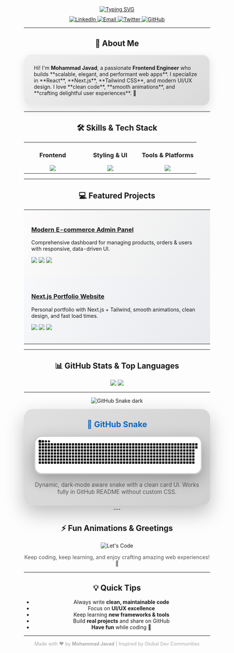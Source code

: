 <div align="center">

<!-- Typing SVG Header with Gradient Animation -->
<a href="https://git.io/typing-svg">
  <img src="https://readme-typing-svg.demolab.com?font=Fira+Code&weight=700&size=42&pause=1000&color=0A66C2&center=true&vCenter=true&width=800&lines=Mohammad+Javad;Frontend+Engineer;Digital+Experience+Architect" alt="Typing SVG" />
</a>

<!-- Social Links -->
<p align="center" style="margin-top:10px;">
  <a href="https://www.linkedin.com/in/YOUR_LINKEDIN_USERNAME/">
    <img src="https://img.shields.io/badge/LinkedIn-0A66C2?style=for-the-badge&logo=linkedin&logoColor=white" alt="LinkedIn">
  </a>
  <a href="mailto:mohammadjavad.m@gmail.com">
    <img src="https://img.shields.io/badge/Email-D14836?style=for-the-badge&logo=gmail&logoColor=white" alt="Email">
  </a>
  <a href="https://twitter.com/YOUR_TWITTER">
    <img src="https://img.shields.io/badge/Twitter-1DA1F2?style=for-the-badge&logo=twitter&logoColor=white" alt="Twitter">
  </a>
  <a href="https://github.com/mohammadjavadqm">
    <img src="https://img.shields.io/badge/GitHub-181717?style=for-the-badge&logo=github&logoColor=white" alt="GitHub">
  </a>
</p>

---

## 👋 About Me
<div style="max-width: 750px; text-align: left; padding: 25px; border-radius: 20px; border: 2px solid #eee; background: linear-gradient(145deg,#f0f0f0,#d9d9d9); box-shadow: 0px 8px 25px rgba(0,0,0,0.1);">
Hi! I'm <b>Mohammad Javad</b>, a passionate <b>Frontend Engineer</b> who builds **scalable, elegant, and performant web apps**.  
I specialize in **React**, **Next.js**, **Tailwind CSS**, and modern UI/UX design.  
I love **clean code**, **smooth animations**, and **crafting delightful user experiences**. 🚀
</div>

---

## 🛠 Skills & Tech Stack
<table align="center" style="margin-top:10px;">
  <tr valign="top">
    <td align="center" width="33%">
      <h3>Frontend</h3>
      <img src="https://skillicons.dev/icons?i=react,nextjs,ts,js,redux,vite&theme=dark&perline=3" />
    </td>
    <td align="center" width="33%">
      <h3>Styling & UI</h3>
      <img src="https://skillicons.dev/icons?i=tailwind,css,html,chakra,figma,emotion&theme=dark&perline=3" />
    </td>
    <td align="center" width="33%">
      <h3>Tools & Platforms</h3>
      <img src="https://skillicons.dev/icons?i=docker,git,github,actions,firebase,vercel&theme=dark&perline=3" />
    </td>
  </tr>
</table>

---

## 💻 Featured Projects
<table align="center" width="100%" style="max-width: 900px; border-spacing: 0 15px;">
  <tr style="background: linear-gradient(120deg,#fdfbfb,#ebedee); border-radius: 15px; transition: transform 0.3s ease, box-shadow 0.3s ease;" onmouseover="this.style.transform='scale(1.03)'; this.style.boxShadow='0px 10px 25px rgba(0,0,0,0.15)'" onmouseout="this.style.transform='scale(1)'; this.style.boxShadow='none'">
    <td style="padding:20px;">
      <h3><a href="https://github.com/mohammadjavadqm/REPO1" target="_blank">Modern E-commerce Admin Panel</a></h3>
      <p>Comprehensive dashboard for managing products, orders & users with responsive, data-driven UI.</p>
      <p>
        <img src="https://img.shields.io/badge/React-61DAFB?style=flat-square&logo=react&logoColor=black">
        <img src="https://img.shields.io/badge/Redux-764ABC?style=flat-square&logo=redux&logoColor=white">
        <img src="https://img.shields.io/badge/Firebase-FFCA28?style=flat-square&logo=firebase&logoColor=black">
      </p>
    </td>
  </tr>
  <tr style="background: linear-gradient(120deg,#f6f8fa,#e8eaed); border-radius: 15px; transition: transform 0.3s ease, box-shadow 0.3s ease;" onmouseover="this.style.transform='scale(1.03)'; this.style.boxShadow='0px 10px 25px rgba(0,0,0,0.15)'" onmouseout="this.style.transform='scale(1)'; this.style.boxShadow='none'">
    <td style="padding:20px;">
      <h3><a href="https://github.com/mohammadjavadqm/REPO2" target="_blank">Next.js Portfolio Website</a></h3>
      <p>Personal portfolio with Next.js + Tailwind, smooth animations, clean design, and fast load times.</p>
      <p>
        <img src="https://img.shields.io/badge/Next.js-000000?style=flat-square&logo=nextdotjs&logoColor=white">
        <img src="https://img.shields.io/badge/TypeScript-3178C6?style=flat-square&logo=typescript&logoColor=white">
        <img src="https://img.shields.io/badge/Tailwind_CSS-06B6D4?style=flat-square&logo=tailwindcss&logoColor=white">
      </p>
    </td>
  </tr>
</table>

---

## 📊 GitHub Stats & Top Languages
<p align="center">
  <img src="https://github-readme-stats.vercel.app/api?username=mohammadjavadqm&show_icons=true&theme=transparent&hide_border=true&rank_icon=github&cache_seconds=1800" width="48%" />
  <img src="https://github-readme-stats.vercel.app/api/top-langs/?username=mohammadjavadqm&layout=compact&theme=transparent&hide_border=true&cache_seconds=1800" width="48%" />
</p>

---

<!-- 🐍 GitHub Snake – README‑safe box (no <style>, no JS) -->
![GitHub Snake dark](https://raw.githubusercontent.com/USERNAME/REPO/output/github-contribution-grid-snake-dark.svg)
<div align="center" style="padding: 28px; border-radius: 24px; max-width: 880px; margin: 0 auto; background: linear-gradient(145deg,#e0e0e0,#cfcfcf); box-shadow: 0 20px 50px rgba(0,0,0,0.25); text-align: center;">
<h2 style="font-size:1.35rem; font-weight:700; color:#0A66C2; margin:0 0 18px;">🐍 GitHub Snake</h2>


<!-- Dark/Light aware image using <picture> (works on GitHub) -->
<picture>
<source media="(prefers-color-scheme: dark)" srcset="https://raw.githubusercontent.com/mohammadjavadqm/mohammadjavadqm/output/github-snake-dark.svg" />
<source media="(prefers-color-scheme: light)" srcset="https://raw.githubusercontent.com/mohammadjavadqm/mohammadjavadqm/output/github-snake.svg" />
<img alt="github-snake" src="https://raw.githubusercontent.com/mohammadjavadqm/mohammadjavadqm/output/github-snake.svg" style="max-width:100%; border-radius:20px; border:3px solid #ccc; box-shadow: 0 15px 40px rgba(0,0,0,0.3);" />
</picture>


<p style="font-size:0.95rem; color:#555; margin: 16px auto 0; max-width:720px;">
Dynamic, dark‑mode aware snake with a clean card UI. Works fully in GitHub README without custom CSS.
</p>
</div>
---

## ⚡ Fun Animations & Greetings
<div align="center">
  <img src="https://capsule-render.vercel.app/api?type=waving&color=0A66C2&height=90&section=Let's+Code!&animation=fadeIn&fontSize=32" alt="Let's Code"/>
  <p style="font-size:0.9rem; color:#555;">Keep coding, keep learning, and enjoy crafting amazing web experiences! 🎨</p>
</div>

---

## 💡 Quick Tips
- Always write **clean, maintainable code**  
- Focus on **UI/UX excellence**  
- Keep learning **new frameworks & tools**  
- Build **real projects** and share on GitHub  
- **Have fun** while coding 🎉

---

<div align="center">
  <p style="font-size:0.8rem; color:#aaa;">Made with ❤️ by <b>Mohammad Javad</b> | Inspired by Global Dev Communities</p>
</div>
